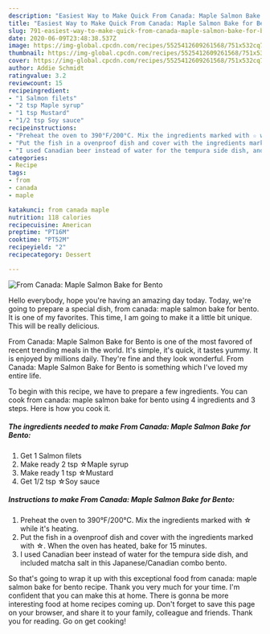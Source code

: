 ```yaml
---
description: "Easiest Way to Make Quick From Canada: Maple Salmon Bake for Bento"
title: "Easiest Way to Make Quick From Canada: Maple Salmon Bake for Bento"
slug: 791-easiest-way-to-make-quick-from-canada-maple-salmon-bake-for-bento
date: 2020-06-09T23:48:38.537Z
image: https://img-global.cpcdn.com/recipes/5525412609261568/751x532cq70/from-canada-maple-salmon-bake-for-bento-recipe-main-photo.jpg
thumbnail: https://img-global.cpcdn.com/recipes/5525412609261568/751x532cq70/from-canada-maple-salmon-bake-for-bento-recipe-main-photo.jpg
cover: https://img-global.cpcdn.com/recipes/5525412609261568/751x532cq70/from-canada-maple-salmon-bake-for-bento-recipe-main-photo.jpg
author: Addie Schmidt
ratingvalue: 3.2
reviewcount: 15
recipeingredient:
- "1 Salmon filets"
- "2 tsp Maple syrup"
- "1 tsp Mustard"
- "1/2 tsp Soy sauce"
recipeinstructions:
- "Preheat the oven to 390°F/200°C. Mix the ingredients marked with ☆ while it&#39;s heating."
- "Put the fish in a ovenproof dish and cover with the ingredients marked with ☆. When the oven has heated, bake for 15 minutes."
- "I used Canadian beer instead of water for the tempura side dish, and included matcha salt in this Japanese/Canadian combo bento."
categories:
- Recipe
tags:
- from
- canada
- maple

katakunci: from canada maple 
nutrition: 118 calories
recipecuisine: American
preptime: "PT16M"
cooktime: "PT52M"
recipeyield: "2"
recipecategory: Dessert

---
```



![From Canada: Maple Salmon Bake for Bento](https://img-global.cpcdn.com/recipes/5525412609261568/751x532cq70/from-canada-maple-salmon-bake-for-bento-recipe-main-photo.jpg)

Hello everybody, hope you're having an amazing day today. Today, we're going to prepare a special dish, from canada: maple salmon bake for bento. It is one of my favorites. This time, I am going to make it a little bit unique. This will be really delicious.



From Canada: Maple Salmon Bake for Bento is one of the most favored of recent trending meals in the world. It's simple, it's quick, it tastes yummy. It is enjoyed by millions daily. They're fine and they look wonderful. From Canada: Maple Salmon Bake for Bento is something which I've loved my entire life.


To begin with this recipe, we have to prepare a few ingredients. You can cook from canada: maple salmon bake for bento using 4 ingredients and 3 steps. Here is how you cook it.

<!--inarticleads1-->

##### The ingredients needed to make From Canada: Maple Salmon Bake for Bento:

1. Get 1 Salmon filets
1. Make ready 2 tsp ☆Maple syrup
1. Make ready 1 tsp ☆Mustard
1. Get 1/2 tsp ☆Soy sauce




<!--inarticleads2-->

##### Instructions to make From Canada: Maple Salmon Bake for Bento:

1. Preheat the oven to 390°F/200°C. Mix the ingredients marked with ☆ while it&#39;s heating.
1. Put the fish in a ovenproof dish and cover with the ingredients marked with ☆. When the oven has heated, bake for 15 minutes.
1. I used Canadian beer instead of water for the tempura side dish, and included matcha salt in this Japanese/Canadian combo bento.




So that's going to wrap it up with this exceptional food from canada: maple salmon bake for bento recipe. Thank you very much for your time. I'm confident that you can make this at home. There is gonna be more interesting food at home recipes coming up. Don't forget to save this page on your browser, and share it to your family, colleague and friends. Thank you for reading. Go on get cooking!

